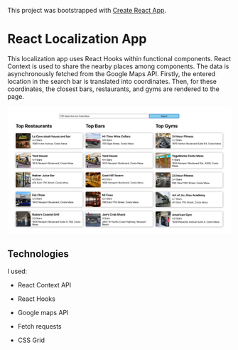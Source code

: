 This project was bootstrapped with [Create React App](https://github.com/facebook/create-react-app).

# React Localization App

This localization app uses React Hooks within functional components. React Context is used to share the nearby places among components.
The data is asynchronously fetched from the Google Maps API. Firstly, the entered location in the search bar is translated into coordinates. Then, for these coordinates, the closest bars, restaurants, and gyms are rendered to the page.

![screenshot](./public/screenshot.png)


## Technologies

I used:

- React Context API

- React Hooks

- Google maps API

- Fetch requests

- CSS Grid
